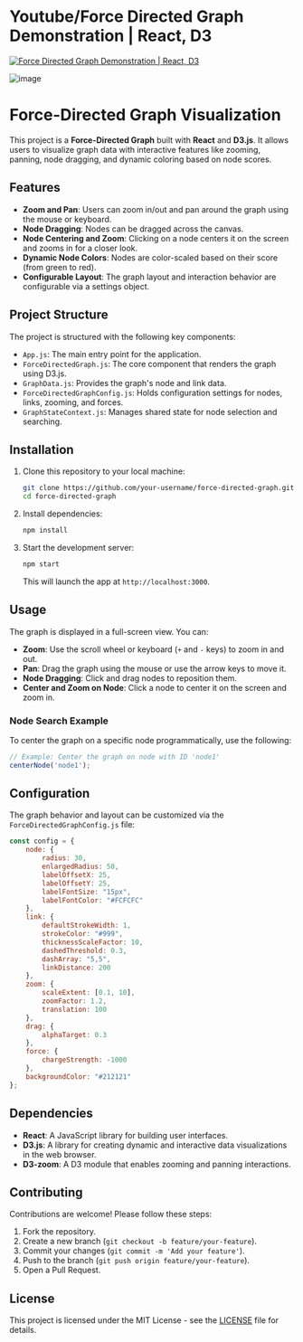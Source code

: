 # Youtube/Force Directed Graph Demonstration | React, D3
[![Force Directed Graph Demonstration | React, D3](https://img.youtube.com/vi/v5i9IsZTan8/0.jpg)](https://www.youtube.com/watch?v=v5i9IsZTan8)

![image](https://github.com/user-attachments/assets/6b5395b3-0b2c-4d71-8c48-ad81eeca87b0)

# Force-Directed Graph Visualization

This project is a **Force-Directed Graph** built with **React** and **D3.js**. It allows users to visualize graph data with interactive features like zooming, panning, node dragging, and dynamic coloring based on node scores.

## Features

- **Zoom and Pan**: Users can zoom in/out and pan around the graph using the mouse or keyboard.
- **Node Dragging**: Nodes can be dragged across the canvas.
- **Node Centering and Zoom**: Clicking on a node centers it on the screen and zooms in for a closer look.
- **Dynamic Node Colors**: Nodes are color-scaled based on their score (from green to red).
- **Configurable Layout**: The graph layout and interaction behavior are configurable via a settings object.

## Project Structure

The project is structured with the following key components:

- `App.js`: The main entry point for the application.
- `ForceDirectedGraph.js`: The core component that renders the graph using D3.js.
- `GraphData.js`: Provides the graph's node and link data.
- `ForceDirectedGraphConfig.js`: Holds configuration settings for nodes, links, zooming, and forces.
- `GraphStateContext.js`: Manages shared state for node selection and searching.

## Installation

1. Clone this repository to your local machine:

   ```bash
   git clone https://github.com/your-username/force-directed-graph.git
   cd force-directed-graph
   ```

2. Install dependencies:

   ```bash
   npm install
   ```

3. Start the development server:

   ```bash
   npm start
   ```

   This will launch the app at `http://localhost:3000`.

## Usage

The graph is displayed in a full-screen view. You can:

- **Zoom**: Use the scroll wheel or keyboard (`+` and `-` keys) to zoom in and out.
- **Pan**: Drag the graph using the mouse or use the arrow keys to move it.
- **Node Dragging**: Click and drag nodes to reposition them.
- **Center and Zoom on Node**: Click a node to center it on the screen and zoom in.

### Node Search Example

To center the graph on a specific node programmatically, use the following:

```javascript
// Example: Center the graph on node with ID 'node1'
centerNode('node1');
```

## Configuration

The graph behavior and layout can be customized via the `ForceDirectedGraphConfig.js` file:

```javascript
const config = {
    node: {
        radius: 30,
        enlargedRadius: 50,
        labelOffsetX: 25,
        labelOffsetY: 25,
        labelFontSize: "15px",
        labelFontColor: "#FCFCFC"
    },
    link: {
        defaultStrokeWidth: 1,
        strokeColor: "#999",
        thicknessScaleFactor: 10,
        dashedThreshold: 0.3,
        dashArray: "5,5",
        linkDistance: 200
    },
    zoom: {
        scaleExtent: [0.1, 10],
        zoomFactor: 1.2,
        translation: 100
    },
    drag: {
        alphaTarget: 0.3
    },
    force: {
        chargeStrength: -1000
    },
    backgroundColor: "#212121"
};
```

## Dependencies

- **React**: A JavaScript library for building user interfaces.
- **D3.js**: A library for creating dynamic and interactive data visualizations in the web browser.
- **D3-zoom**: A D3 module that enables zooming and panning interactions.

## Contributing

Contributions are welcome! Please follow these steps:

1. Fork the repository.
2. Create a new branch (`git checkout -b feature/your-feature`).
3. Commit your changes (`git commit -m 'Add your feature'`).
4. Push to the branch (`git push origin feature/your-feature`).
5. Open a Pull Request.

## License

This project is licensed under the MIT License - see the [LICENSE](LICENSE) file for details.
